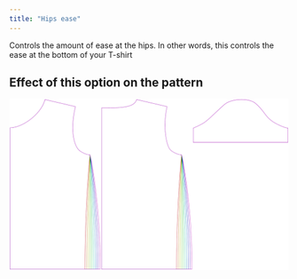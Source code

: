 ```yaml
---
title: "Hips ease"
---
```


Controls the amount of ease at the hips.
In other words, this controls the ease at the bottom of your T-shirt

## Effect of this option on the pattern

![This image shows the effect of this option by superimposing several variants that have a different value for this option](teagan_hipsease_sample.svg "Effect of this option on the pattern")

